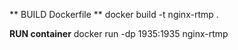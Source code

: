 ** BUILD Dockerfile **
docker build -t nginx-rtmp .

**RUN container**
docker run -dp 1935:1935 nginx-rtmp